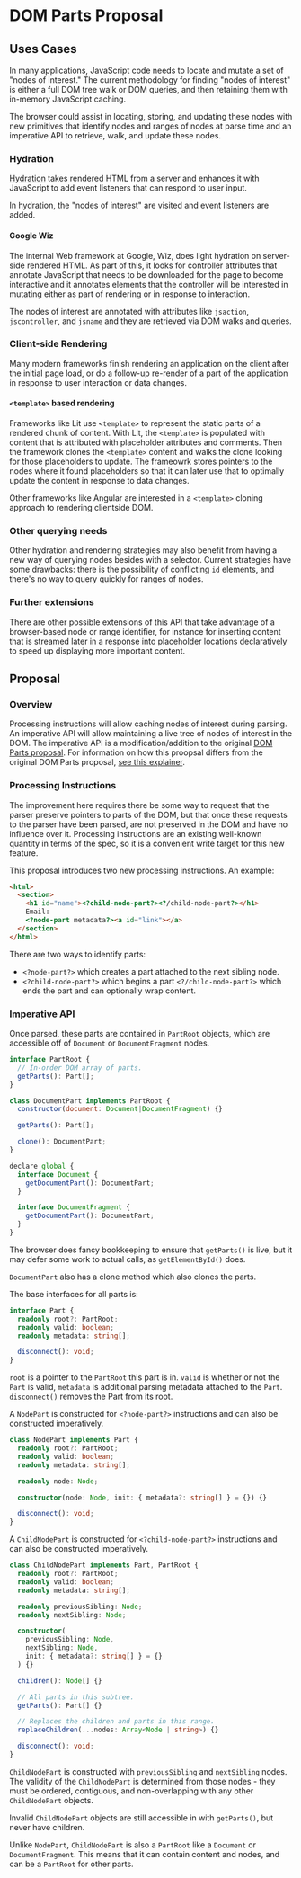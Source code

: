 # DOM Parts Proposal

## Uses Cases

In many applications, JavaScript code needs to locate and mutate a set of "nodes of interest." The current methodology for finding "nodes of interest" is either a full DOM tree walk or DOM queries, and then retaining them with in-memory JavaScript caching.

The browser could assist in locating, storing, and updating these nodes with new primitives that identify nodes and ranges of nodes at parse time and an imperative API to retrieve, walk, and update these nodes.

### Hydration

[Hydration](<https://en.wikipedia.org/wiki/Hydration_(web_development)>) takes rendered HTML from a server and enhances it with JavaScript to add event listeners that can respond to user input.

In hydration, the "nodes of interest" are visited and event listeners are added.

#### Google Wiz

The internal Web framework at Google, Wiz, does light hydration on server-side rendered HTML. As part of this, it looks for controller attributes that annotate JavaScript that needs to be downloaded for the page to become interactive and it annotates elements that the controller will be interested in mutating either as part of rendering or in response to interaction.

The nodes of interest are annotated with attributes like `jsaction`, `jscontroller`, and `jsname` and they are retrieved via DOM walks and queries.

### Client-side Rendering

Many modern frameworks finish rendering an application on the client after the initial page load, or do a follow-up re-render of a part of the application in response to user interaction or data changes.

#### `<template>` based rendering

Frameworks like Lit use `<template>` to represent the static parts of a rendered chunk of content. With Lit, the `<template>` is populated with content that is attributed with placeholder attributes and comments. Then the framework clones the `<template>` content and walks the clone looking for those placeholders to update. The frameowrk stores pointers to the nodes where it found placeholders so that it can later use that to optimally update the content in response to data changes.

Other frameworks like Angular are interested in a `<template>` cloning approach to rendering clientside DOM.

### Other querying needs

Other hydration and rendering strategies may also benefit from having a new way of querying nodes besides with a selector. Current strategies have some drawbacks: there is the possibility of conflicting `id` elements, and there's no way to query quickly for ranges of nodes.

### Further extensions

There are other possible extensions of this API that take advantage of a browser-based node or range identifier, for instance for inserting content that is streamed later in a response into placeholder locations declaratively to speed up displaying more important content.

## Proposal

### Overview

Processing instructions will allow caching nodes of interest during parsing. An imperative API will allow maintaining a live tree of nodes of interest in the DOM. The imperative API is a modification/addition to the original [DOM Parts proposal](https://github.com/WICG/webcomponents/blob/gh-pages/proposals/DOM-Parts.md). For information on how this proopsal differs from the original DOM Parts proposal, [see this explainer](./dom_parts_differences.md).

### Processing Instructions

The improvement here requires there be some way to request that the parser preserve pointers to parts of the DOM, but that once these requests to the parser have been parsed, are not preserved in the DOM and have no influence over it.
Processing instructions are an existing well-known quantity in terms of the spec, so it is a convenient write target for this new feature.

This proposal introduces two new processing instructions. An example:

```html
<html>
  <section>
    <h1 id="name"><?child-node-part?><?/child-node-part?></h1>
    Email:
    <?node-part metadata?><a id="link"></a>
  </section>
</html>
```

There are two ways to identify parts:

- `<?node-part?>` which creates a part attached to the next sibling node.
- `<?child-node-part?>` which begins a part `<?/child-node-part?>` which ends the part and can optionally wrap content.

### Imperative API

Once parsed, these parts are contained in `PartRoot` objects, which are accessible off of `Document` or `DocumentFragment` nodes.

```js
interface PartRoot {
  // In-order DOM array of parts.
  getParts(): Part[];
}

class DocumentPart implements PartRoot {
  constructor(document: Document|DocumentFragment) {}

  getParts(): Part[];

  clone(): DocumentPart;
}

declare global {
  interface Document {
    getDocumentPart(): DocumentPart;
  }

  interface DocumentFragment {
    getDocumentPart(): DocumentPart;
  }
}
```

The browser does fancy bookkeeping to ensure that `getParts()` is live, but it may defer some work to actual calls, as `getElementById()` does.

`DocumentPart` also has a clone method which also clones the parts.

The base interfaces for all parts is:

```ts
interface Part {
  readonly root?: PartRoot;
  readonly valid: boolean;
  readonly metadata: string[];

  disconnect(): void;
}
```

`root` is a pointer to the `PartRoot` this part is in. `valid` is whether or not the `Part` is valid, `metadata` is additional parsing metadata attached to the `Part`. `disconnect()` removes the Part from its root.

A `NodePart` is constructed for `<?node-part?>` instructions and can also be constructed imperatively.

```ts
class NodePart implements Part {
  readonly root?: PartRoot;
  readonly valid: boolean;
  readonly metadata: string[];

  readonly node: Node;

  constructor(node: Node, init: { metadata?: string[] } = {}) {}

  disconnect(): void;
}
```

A `ChildNodePart` is constructed for `<?child-node-part?>` instructions and can also be constructed imperatively.

```ts
class ChildNodePart implements Part, PartRoot {
  readonly root?: PartRoot;
  readonly valid: boolean;
  readonly metadata: string[];

  readonly previousSibling: Node;
  readonly nextSibling: Node;

  constructor(
    previousSibling: Node,
    nextSibling: Node,
    init: { metadata?: string[] } = {}
  ) {}

  children(): Node[] {}

  // All parts in this subtree.
  getParts(): Part[] {}

  // Replaces the children and parts in this range.
  replaceChildren(...nodes: Array<Node | string>) {}

  disconnect(): void;
}
```

`ChildNodePart` is constructed with `previousSibling` and `nextSibling` nodes. The validity of the `ChildNodePart` is determined from those nodes - they must be ordered, contiguous, and non-overlapping with any other `ChildNodePart` objects.

Invalid `ChildNodePart` objects are still accessible in with `getParts()`, but never have children.

Unlike `NodePart`, `ChildNodePart` is also a `PartRoot` like a `Document` or `DocumentFragment`. This means that it can contain content and nodes, and can be a `PartRoot` for other parts.
